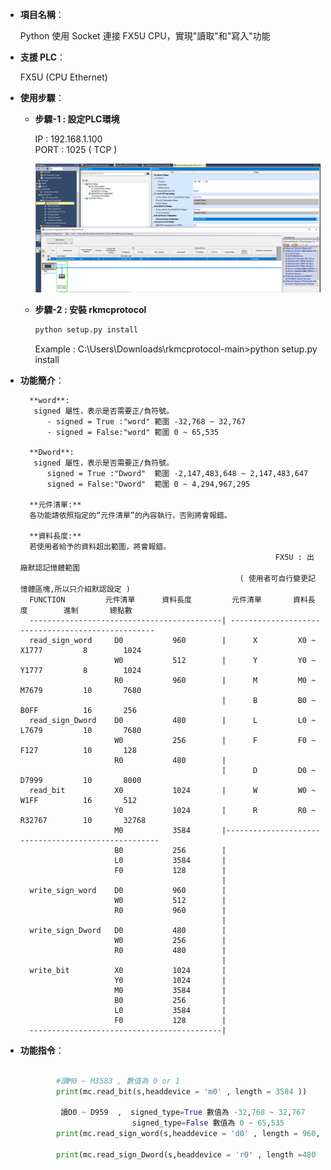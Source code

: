 - **項目名稱**：
    
    Python 使用 Socket 連接 FX5U CPU，實現"讀取"和"寫入"功能

- **支援 PLC**：
    
    FX5U (CPU Ethernet)

- **使用步驟**：

    - **步驟-1 : 設定PLC環境**

        IP   : 192.168.1.100<br>
        PORT : 1025 ( TCP )

        ![Example Image](images/p1.png)

    - **步驟-2 : 安裝 rkmcprotocol**
        ```python
        python setup.py install
        ```
        Example : C:\Users\Downloads\rkmcprotocol-main>python setup.py install


- **功能簡介**：
 
        **word**: 
         signed 屬性，表示是否需要正/負符號。
            - signed = True :"word" 範圍 -32,768 ~ 32,767
            - signed = False:"word" 範圍 0 ~ 65,535
        
        **Dword**: 
         signed 屬性，表示是否需要正/負符號。
            signed = True :"Dword"  範圍 -2,147,483,648 ~ 2,147,483,647
            signed = False:"Dword"  範圍 0 ~ 4,294,967,295

        **元件清單:**
        各功能請依照指定的“元件清單”的內容執行，否則將會報錯。

        **資料長度:**
        若使用者給予的資料超出範圍，將會報錯。
                                                               FX5U : 出廠默認記憶體範圍
                                                       ( 使用者可自行變更記憶體區塊,所以只介紹默認設定 )
        FUNCTION         元件清單      資料長度         元件清單       資料長度        進制       總點數
        -------------------------------------------| --------------------------------------------------
        read_sign_word     D0           960        |      X         X0 ~ X1777         8        1024    
                           W0           512        |      Y         Y0 ~ Y1777         8        1024    
                           R0           960        |      M         M0 ~ M7679         10       7680    
                                                   |      B         B0 ~ B0FF          16       256     
        read_sign_Dword    D0           480        |      L         L0 ~ L7679         10       7680    
                           W0           256        |      F         F0 ~ F127          10       128     
                           R0           480        |
                                                   |      D         D0 ~ D7999         10       8000    
        read_bit           X0           1024       |      W         W0 ~ W1FF          16       512     
                           Y0           1024       |      R         R0 ~ R32767        10       32768   
                           M0           3584       |----------------------------------------------------
                           B0           256        |
                           L0           3584       |
                           F0           128        |
                                                   |
        write_sign_word    D0           960        |
                           W0           512        |
                           R0           960        |
                                                   |
        write_sign_Dword   D0           480        |
                           W0           256        | 
                           R0           480        |
                                                   |
        write_bit          X0           1024       |
                           Y0           1024       |
                           M0           3584       |
                           B0           256        |
                           L0           3584       |
                           F0           128        |                
        -------------------------------------------|
- **功能指令**：
    ```python  

            #讀M0 ~ M3583 , 數值為 0 or 1
            print(mc.read_bit(s,headdevice = 'm0' , length = 3584 ))

             讀D0 ~ D959  ,  signed_type=True 數值為 -32,768 ~ 32,767 
                             signed_type=False 數值為 0 ~ 65,535 
            print(mc.read_sign_word(s,headdevice = 'd0' , length = 960, signed_type=True))
            
            print(mc.read_sign_Dword(s,headdevice = 'r0' , length =480 , signed_type=True))
      
    ```

